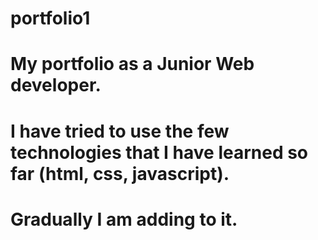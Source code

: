 # portfolio1
# My portfolio as a Junior Web developer. 
# I have tried to use the few technologies that I have learned so far (html, css, javascript). 
# Gradually I am adding to it. 
 
